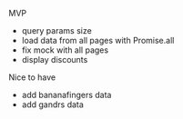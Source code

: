 MVP
- query params size
- load data from all pages with Promise.all
- fix mock with all pages
- display discounts

Nice to have
- add bananafingers data
- add gandrs data